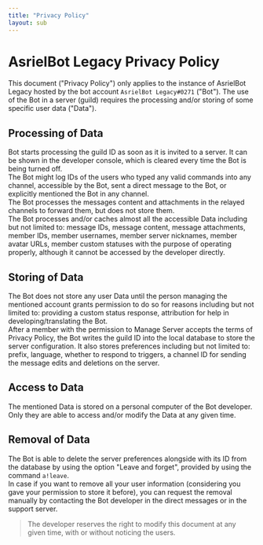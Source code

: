 ```yaml
---
title: "Privacy Policy"
layout: sub
---
```


# AsrielBot Legacy Privacy Policy

This document ("Privacy Policy") only applies to the instance of AsrielBot Legacy hosted by the bot account `AsrielBot Legacy#0271` ("Bot"). The use of the Bot in a server (guild) requires the processing and/or storing of some specific user data ("Data").

## Processing of Data

Bot starts processing the guild ID as soon as it is invited to a server. It can be shown in the developer console, which is cleared every time the Bot is being turned off.  
The Bot might log IDs of the users who typed any valid commands into any channel, accessible by the Bot, sent a direct message to the Bot, or explicitly mentioned the Bot in any channel.  
The Bot processes the messages content and attachments in the relayed channels to forward them, but does not store them.  
The Bot processes and/or caches almost all the accessible Data including but not limited to: message IDs, message content, message attachments, member IDs, member usernames, member server nicknames, member avatar URLs, member custom statuses with the purpose of operating properly, although it cannot be accessed by the developer directly.

## Storing of Data

The Bot does not store any user Data until the person managing the mentioned account grants permission to do so for reasons including but not limited to: providing a custom status response, attribution for help in developing/translating the Bot.  
After a member with the permission to Manage Server accepts the terms of Privacy Policy, the Bot writes the guild ID into the local database to store the server configuration. It also stores preferences including but not limited to: prefix, language, whether to respond to triggers, a channel ID for sending the message edits and deletions on the server.

## Access to Data

The mentioned Data is stored on a personal computer of the Bot developer. Only they are able to access and/or modify the Data at any given time.

## Removal of Data

The Bot is able to delete the server preferences alongside with its ID from the database by using the option "Leave and forget", provided by using the command `a!leave`.  
In case if you want to remove all your user information (considering you gave your permission to store it before), you can request the removal manually by contacting the Bot developer in the direct messages or in the support server.

> The developer reserves the right to modify this document at any given time, with or without noticing the users.
